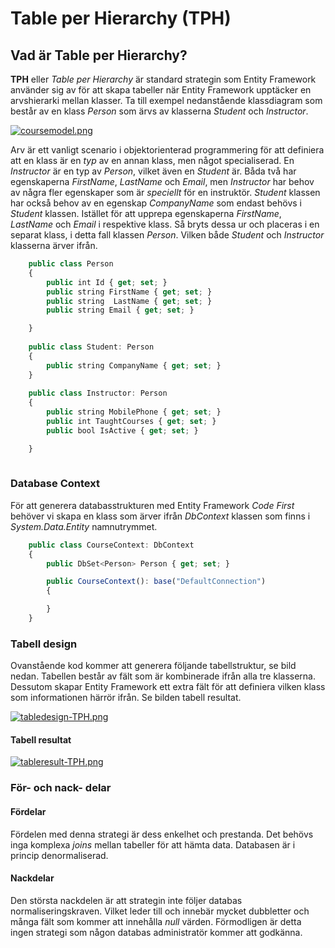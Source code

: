 # Table per Hierarchy (TPH)

## Vad är Table per Hierarchy?
**TPH** eller *Table per Hierarchy* är standard strategin som Entity Framework använder sig av för att skapa tabeller när Entity Framework
upptäcker en arvshierarki mellan klasser. Ta till exempel nedanstående klassdiagram som består av en klass *Person* som ärvs av klasserna *Student* och *Instructor*.

[![coursemodel.png](https://i.postimg.cc/ZqZrchHx/coursemodel.png)](https://postimg.cc/5X7Y4TZX)

Arv är ett vanligt scenario i objektorienterad programmering för att definiera att en klass är en *typ* av en annan klass, men något specialiserad. En *Instructor* är en typ av *Person*, vilket även en *Student* är. Båda två har egenskaperna *FirstName*, *LastName* och *Email*, men *Instructor* har behov av några fler egenskaper som är *speciellt* för en instruktör. *Student* klassen har också behov av en egenskap *CompanyName* som endast behövs i *Student* klassen.
Istället för att upprepa egenskaperna *FirstName*, *LastName* och *Email* i respektive klass. Så bryts dessa ur och placeras i en separat klass, i detta fall klassen *Person*. Vilken både *Student* och *Instructor* klasserna ärver ifrån.

```javascript
    public class Person
    {
        public int Id { get; set; }
        public string FirstName { get; set; }
        public string  LastName { get; set; }
        public string Email { get; set; }

    }
    
    public class Student: Person
    {
        public string CompanyName { get; set; }
    }
    
    public class Instructor: Person
    {
        public string MobilePhone { get; set; }
        public int TaughtCourses { get; set; }
        public bool IsActive { get; set; }

    }
    
```

### Database Context
För att generera databasstrukturen med Entity Framework *Code First* behöver vi skapa en klass som ärver ifrån *DbContext* klassen som finns i *System.Data.Entity* namnutrymmet.

```javascript
    public class CourseContext: DbContext
    {
        public DbSet<Person> Person { get; set; }

        public CourseContext(): base("DefaultConnection")
        {

        }
    }
```

### Tabell design

Ovanstående kod kommer att generera följande tabellstruktur, se bild nedan.
Tabellen består av fält som är kombinerade ifrån alla tre klasserna. Dessutom skapar Entity Framework ett extra fält för att definiera  vilken klass som informationen härrör ifrån. Se bilden tabell resultat.

[![tabledesign-TPH.png](https://i.postimg.cc/zGQsb0kN/tabledesign-TPH.png)](https://postimg.cc/v4WqC7j2)

#### Tabell resultat

[![tableresult-TPH.png](https://i.postimg.cc/QdvzxVXx/tableresult-TPH.png)](https://postimg.cc/21FG0kbP)

### För- och nack- delar
#### Fördelar
Fördelen med denna strategi är dess enkelhet och prestanda. Det behövs inga komplexa *joins* mellan tabeller för att hämta data. Databasen är i princip denormaliserad.
#### Nackdelar
Den största nackdelen är att strategin inte följer databas normaliseringskraven. Vilket leder till och innebär mycket dubbletter och många fält som kommer att innehålla *null* värden. Förmodligen är detta ingen strategi som någon databas administratör kommer att godkänna.
